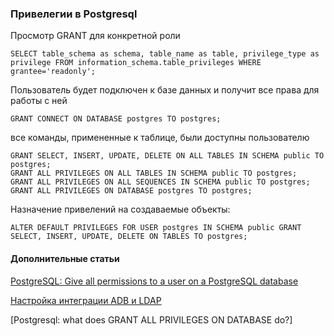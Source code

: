 ### Привелегии в Postgresql

Просмотр GRANT для конкретной роли

    SELECT table_schema as schema, table_name as table, privilege_type as privilege FROM information_schema.table_privileges WHERE grantee='readonly';
    
Пользователь будет подключен к базе данных и получит все права для работы с ней

	GRANT CONNECT ON DATABASE postgres TO postgres;
	
все команды, примененные к таблице, были доступны пользователю

	GRANT SELECT, INSERT, UPDATE, DELETE ON ALL TABLES IN SCHEMA public TO postgres;
	GRANT ALL PRIVILEGES ON ALL TABLES IN SCHEMA public TO postgres;
	GRANT ALL PRIVILEGES ON ALL SEQUENCES IN SCHEMA public TO postgres;
	GRANT ALL PRIVILEGES ON DATABASE postgres TO postgres;
	
Назначение привелений на создаваемые объекты:

	ALTER DEFAULT PRIVILEGES FOR USER postgres IN SCHEMA public GRANT SELECT, INSERT, UPDATE, DELETE ON TABLES TO postgres;	
	

#### Дополнительные статьи
[PostgreSQL: Give all permissions to a user on a PostgreSQL database](
https://stackoverflow.com/questions/22483555/postgresql-give-all-permissions-to-a-user-on-a-postgresql-database)

[Настройка интеграции ADB и LDAP](https://docs.arenadata.io/adb/ldap/config.html)

[Postgresql: what does GRANT ALL PRIVILEGES ON DATABASE do?]

